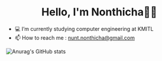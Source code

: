 <h1 align="center">Hello, I'm Nonthicha👋😄</h1>

* 💻 I’m currently studying computer engineering at KMITL
* 📫 How to reach me : nunt.nonthicha@gmail.com

![Anurag's GitHub stats](https://github-readme-stats.vercel.app/api?username=anuraghazra&show_icons=true&theme=radical)

<!--
**NuntNonthicha/NuntNonthicha** is a ✨ _special_ ✨ repository because its `README.md` (this file) appears on your GitHub profile.

Here are some ideas to get you started:

- 🔭 I’m currently working on ...
- 🌱 I’m currently learning ...
- 👯 I’m looking to collaborate on ...
- 🤔 I’m looking for help with ...
- 💬 Ask me about ...
- 📫 How to reach me: ...
- 😄 Pronouns: ...
- ⚡ Fun fact: ...
-->
